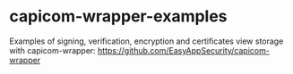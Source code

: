 capicom-wrapper-examples
===============

Examples of signing, verification, encryption and certificates view storage with capicom-wrapper:
https://github.com/EasyAppSecurity/capicom-wrapper
